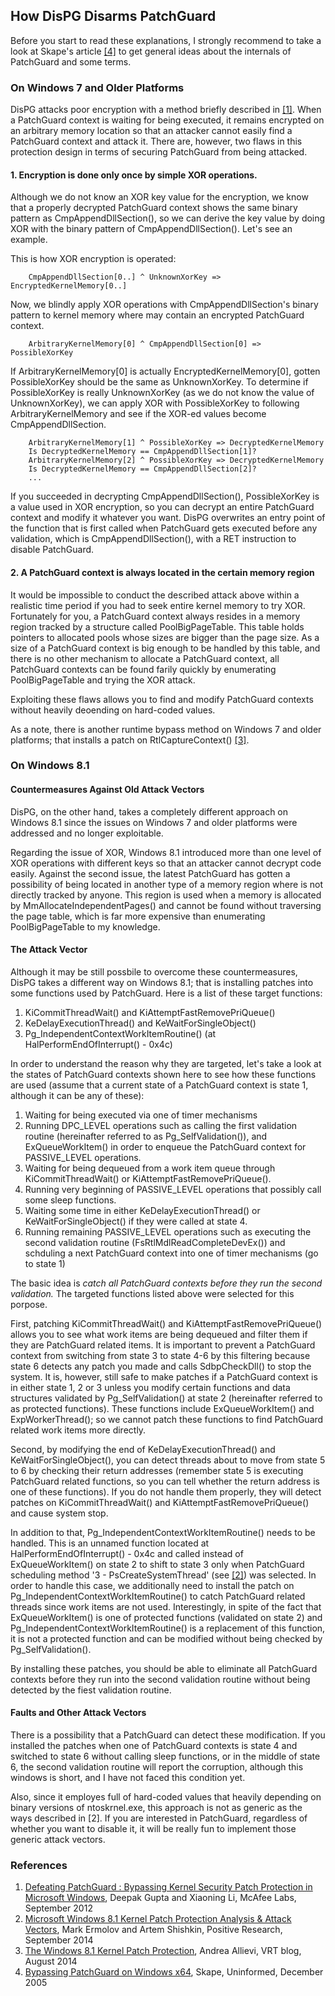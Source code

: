 How DisPG Disarms PatchGuard
---------------

Before you start to read these explanations, I strongly recommend to take a look at Skape's article [[4]](http://www.uninformed.org/?v=3&a=3) to get general ideas about the internals of PatchGuard and some terms.

### On Windows 7 and Older Platforms
DisPG attacks poor encryption with a method briefly described in [[1]](http://www.mcafee.com/us/resources/reports/rp-defeating-patchguard.pdf). When a PatchGuard context is waiting for being executed, it remains encrypted on an arbitrary memory location so that an attacker cannot easily find a PatchGuard context and attack it. There are, however, two flaws in this protection design in terms of securing PatchGuard from being attacked.

#### 1. Encryption is done only once by simple XOR operations.

  Although we do not know an XOR key value for the encryption, we know that a properly decrypted PatchGuard context shows the same binary pattern as CmpAppendDllSection(), so we can derive the key value by doing XOR with the binary pattern of CmpAppendDllSection(). Let's see an example.

  This is how XOR encryption is operated:

        CmpAppendDllSection[0..] ^ UnknownXorKey => EncryptedKernelMemory[0..]

  Now, we blindly apply XOR operations with CmpAppendDllSection's binary pattern to kernel memory where may contain an encrypted PatchGuard context.

        ArbitraryKernelMemory[0] ^ CmpAppendDllSection[0] => PossibleXorKey

  If ArbitraryKernelMemory[0] is actually EncryptedKernelMemory[0], gotten PossibleXorKey should be the same as UnknownXorKey. To determine if PossibleXorKey is really UnknownXorKey (as we do not know the value of UnknownXorKey), we can apply XOR with PossibleXorKey to following ArbitraryKernelMemory and see if the XOR-ed values become CmpAppendDllSection.

        ArbitraryKernelMemory[1] ^ PossibleXorKey => DecryptedKernelMemory
        Is DecryptedKernelMemory == CmpAppendDllSection[1]?
        ArbitraryKernelMemory[2] ^ PossibleXorKey => DecryptedKernelMemory
        Is DecryptedKernelMemory == CmpAppendDllSection[2]?
        ...

  If you succeeded in decrypting CmpAppendDllSection(), PossibleXorKey is a value used in XOR encryption, so you can decrypt an entire PatchGuard context and modify it whatever you want. DisPG overwrites an entry point of the function that is first called when PatchGuard gets executed before any validation, which is CmpAppendDllSection(), with a RET instruction to disable PatchGuard.

#### 2. A PatchGuard context is always located in the certain memory region

  It would be impossible to conduct the described attack above within a realistic time period if you had to seek entire kernel memory to try XOR. Fortunately for you, a PatchGuard context always resides in a memory region tracked by a structure called PoolBigPageTable. This table holds pointers to allocated pools whose sizes are bigger than the page size. As a size of a PatchGuard context is big enough to be handled by this table, and there is no other mechanism to allocate a PatchGuard context, all PatchGuard contexts can be found farily quickly by enumerating PoolBigPageTable and trying the XOR attack.

Exploiting these flaws allows you to find and modify PatchGuard contexts without heavily deoending on hard-coded values.

As a note, there is another runtime bypass method on Windows 7 and older platforms; that installs a patch on RtlCaptureContext() [[3]](http://vrt-blog.snort.org/2014/08/the-windows-81-kernel-patch-protection.html).

### On Windows 8.1

#### Countermeasures Against Old Attack Vectors

DisPG, on the other hand, takes a completely different approach on Windows 8.1 since the issues on Windows 7 and older platforms were addressed and no longer exploitable.

Regarding the issue of XOR, Windows 8.1 introduced more than one level of XOR operations with different keys so that an attacker cannot decrypt code easily. Against the second issue, the latest PatchGuard has gotten a possibility of being located in another type of a memory region where is not directly tracked by anyone. This region is used when a memory is allocated by MmAllocateIndependentPages() and cannot be found without traversing the page table, which is far more expensive than enumerating PoolBigPageTable to my knowledge.

#### The Attack Vector

Although it may be still possbile to overcome these countermeasures, DisPG takes a different way on Windows 8.1; that is installing patches into some functions used by PatchGuard. Here is a list of these target functions:

1. KiCommitThreadWait() and KiAttemptFastRemovePriQueue()
1. KeDelayExecutionThread() and KeWaitForSingleObject()
1. Pg_IndependentContextWorkItemRoutine() (at HalPerformEndOfInterrupt() - 0x4c)

In order to understand the reason why they are targeted, let's take a look at the states of PatchGuard contexts shown here to see how these functions are used (assume that a current state of a PatchGuard context is state 1, although it can be any of these):

1. Waiting for being executed via one of timer mechanisms
1. Running DPC\_LEVEL operations such as calling the first validation routine (hereinafter referred to as Pg\_SelfValidation()), and ExQueueWorkItem() in order to enqueue the PatchGuard context for PASSIVE\_LEVEL operations.
1. Waiting for being dequeued from a work item queue through KiCommitThreadWait() or KiAttemptFastRemovePriQueue().
1. Running very beginning of PASSIVE\_LEVEL operations that possibly call some sleep functions.
1. Waiting some time in either KeDelayExecutionThread() or KeWaitForSingleObject() if they were called at state 4.
1. Running remaining PASSIVE\_LEVEL operations such as executing the second validation routine (FsRtlMdlReadCompleteDevEx()) and schduling a next PatchGuard context into one of timer mechanisms (go to state 1)

The basic idea is _catch all PatchGuard contexts before they run the second validation._ The targeted functions listed above were selected for this porpose.

First, patching KiCommitThreadWait() and KiAttemptFastRemovePriQueue() allows you to see what work items are being dequeued and filter them if they are PatchGuard related items. It is important to prevent a PatchGuard context from switching from state 3 to state 4-6 by this filtering because state 6 detects any patch you made and calls SdbpCheckDll() to stop the system. It is, however, still safe to make patches if a PatchGuard context is in either state 1, 2 or 3 unless you modify certain functions and data structures validated by Pg\_SelfValidation() at state 2 (hereinafter referred to as protected functions). These functions include ExQueueWorkItem() and ExpWorkerThread(); so we cannot patch these functions to find PatchGuard related work items more directly.

Second, by modifying the end of KeDelayExecutionThread() and KeWaitForSingleObject(), you can detect threads about to move from state 5 to 6 by checking their return addresses (remember state 5 is executing PatchGuard related functions, so you can tell whether the return address is one of these functions). If you do not handle them properly, they will detect patches on KiCommitThreadWait() and KiAttemptFastRemovePriQueue() and cause system stop.

In addition to that, Pg\_IndependentContextWorkItemRoutine() needs to be handled. This is an unnamed function located at HalPerformEndOfInterrupt() - 0x4c and called instead of ExQueueWorkItem() on state 2 to shift to state 3 only when PatchGuard scheduling method '3 - PsCreateSystemThread' (see [[2]](http://blog.ptsecurity.com/2014/09/microsoft-windows-81-kernel-patch.html)) was selected. In order to handle this case, we additionally need to install the patch on Pg\_IndependentContextWorkItemRoutine() to catch PatchGuard related threads since work items are not used. Interestingly, in spite of the fact that ExQueueWorkItem() is one of protected functions (validated on state 2) and Pg\_IndependentContextWorkItemRoutine() is a replacement of this function, it is not a protected function and can be modified without being checked by Pg_SelfValidation().

By installing these patches, you should be able to eliminate all PatchGuard contexts before they run into the second validation routine without being detected by the fiest validation routine.

#### Faults and Other Attack Vectors

There is a possibility that a PatchGuard can detect these modification. If you installed the patches when one of PatchGuard contexts is state 4 and switched to state 6 without calling sleep functions, or in the middle of state 6, the second validation routine will report the corruption, although this windows is short, and I have not faced this condition yet.

Also, since it employes full of hard-coded values that heavily depending on binary versions of ntoskrnel.exe, this approach is not as generic as the ways described in [2]. If you are interested in PatchGuard, regardless of whether you want to disable it, it will be really fun to implement those generic attack vectors.

### References

1. [Defeating PatchGuard : Bypassing Kernel Security Patch Protection in Microsoft Windows](http://www.mcafee.com/us/resources/reports/rp-defeating-patchguard.pdf), Deepak Gupta and  Xiaoning Li, McAfee Labs, September 2012
1. [Microsoft Windows 8.1 Kernel Patch Protection Analysis & Attack Vectors](http://blog.ptsecurity.com/2014/09/microsoft-windows-81-kernel-patch.html), Mark Ermolov and Artem Shishkin, Positive Research, September 2014
1. [The Windows 8.1 Kernel Patch Protection](http://vrt-blog.snort.org/2014/08/the-windows-81-kernel-patch-protection.html), Andrea Allievi, VRT blog, August 2014
1. [Bypassing PatchGuard on Windows x64](http://www.uninformed.org/?v=3&a=3), Skape, Uninformed, December 2005

